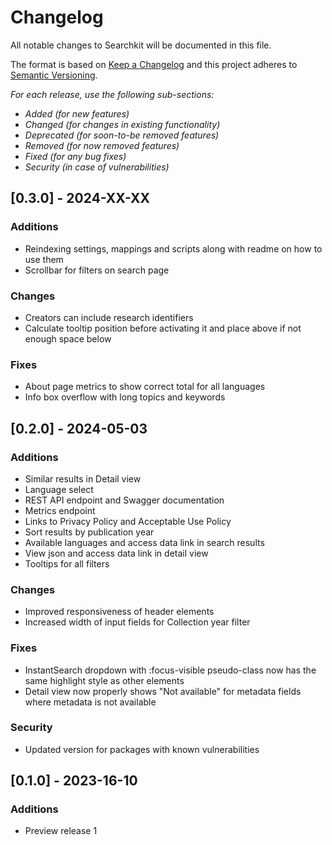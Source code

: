 # Changelog

All notable changes to Searchkit will be documented in this file.

The format is based on [Keep a Changelog](http://keepachangelog.com/en/1.0.0/)
and this project adheres to [Semantic Versioning](http://semver.org/spec/v2.0.0.html).

*For each release, use the following sub-sections:*

- *Added (for new features)*
- *Changed (for changes in existing functionality)*
- *Deprecated (for soon-to-be removed features)*
- *Removed (for now removed features)*
- *Fixed (for any bug fixes)*
- *Security (in case of vulnerabilities)*

## [0.3.0] - 2024-XX-XX

### Additions

- Reindexing settings, mappings and scripts along with readme on how to use them
- Scrollbar for filters on search page

### Changes

- Creators can include research identifiers
- Calculate tooltip position before activating it and place above if not enough space below

### Fixes

- About page metrics to show correct total for all languages
- Info box overflow with long topics and keywords

## [0.2.0] - 2024-05-03

### Additions

- Similar results in Detail view
- Language select
- REST API endpoint and Swagger documentation
- Metrics endpoint
- Links to Privacy Policy and Acceptable Use Policy
- Sort results by publication year
- Available languages and access data link in search results
- View json and access data link in detail view
- Tooltips for all filters

### Changes

- Improved responsiveness of header elements
- Increased width of input fields for Collection year filter

### Fixes

- InstantSearch dropdown with :focus-visible pseudo-class now has the same highlight style as other elements
- Detail view now properly shows "Not available" for metadata fields where metadata is not available

### Security

- Updated version for packages with known vulnerabilities

## [0.1.0] - 2023-16-10

### Additions

- Preview release 1
